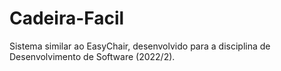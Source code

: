 # Cadeira-Facil
Sistema similar ao EasyChair, desenvolvido para a disciplina de Desenvolvimento de Software (2022/2).

